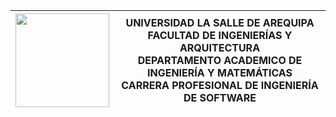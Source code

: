 <div align="center">
<table>
    <thead>
        <tr>
            <th>
                <img src="https://github.com/RodrigoStranger/imagenes-la-salle/blob/main/logo_secundario_color.png?raw=true" width="150"/>
            </th>
            <th>
                <span style="font-weight:bold;">UNIVERSIDAD LA SALLE DE AREQUIPA</span><br />
                <span style="font-weight:bold;">FACULTAD DE INGENIERÍAS Y ARQUITECTURA</span><br />
                <span style="font-weight:bold;">DEPARTAMENTO ACADEMICO DE INGENIERÍA Y MATEMÁTICAS</span><br />
                <span style="font-weight:bold;">CARRERA PROFESIONAL DE INGENIERÍA DE SOFTWARE</span>
            </th>            
        </tr>
    </thead>
</table>